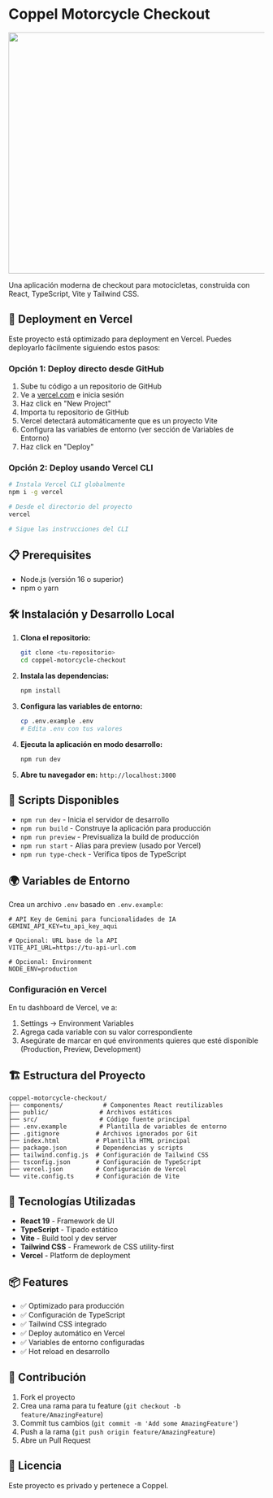 # Coppel Motorcycle Checkout

<div align="center">
<img width="1200" height="475" alt="GHBanner" src="https://github.com/user-attachments/assets/0aa67016-6eaf-458a-adb2-6e31a0763ed6" />
</div>

Una aplicación moderna de checkout para motocicletas, construida con React, TypeScript, Vite y Tailwind CSS.

## 🚀 Deployment en Vercel

Este proyecto está optimizado para deployment en Vercel. Puedes deployarlo fácilmente siguiendo estos pasos:

### Opción 1: Deploy directo desde GitHub

1. Sube tu código a un repositorio de GitHub
2. Ve a [vercel.com](https://vercel.com) e inicia sesión
3. Haz click en "New Project"
4. Importa tu repositorio de GitHub
5. Vercel detectará automáticamente que es un proyecto Vite
6. Configura las variables de entorno (ver sección de Variables de Entorno)
7. Haz click en "Deploy"

### Opción 2: Deploy usando Vercel CLI

```bash
# Instala Vercel CLI globalmente
npm i -g vercel

# Desde el directorio del proyecto
vercel

# Sigue las instrucciones del CLI
```

## 📋 Prerequisites

- Node.js (versión 16 o superior)
- npm o yarn

## 🛠️ Instalación y Desarrollo Local

1. **Clona el repositorio:**
   ```bash
   git clone <tu-repositorio>
   cd coppel-motorcycle-checkout
   ```

2. **Instala las dependencias:**
   ```bash
   npm install
   ```

3. **Configura las variables de entorno:**
   ```bash
   cp .env.example .env
   # Edita .env con tus valores
   ```

4. **Ejecuta la aplicación en modo desarrollo:**
   ```bash
   npm run dev
   ```

5. **Abre tu navegador en:** `http://localhost:3000`

## 🔧 Scripts Disponibles

- `npm run dev` - Inicia el servidor de desarrollo
- `npm run build` - Construye la aplicación para producción
- `npm run preview` - Previsualiza la build de producción
- `npm run start` - Alias para preview (usado por Vercel)
- `npm run type-check` - Verifica tipos de TypeScript

## 🌍 Variables de Entorno

Crea un archivo `.env` basado en `.env.example`:

```env
# API Key de Gemini para funcionalidades de IA
GEMINI_API_KEY=tu_api_key_aqui

# Opcional: URL base de la API
VITE_API_URL=https://tu-api-url.com

# Opcional: Environment
NODE_ENV=production
```

### Configuración en Vercel

En tu dashboard de Vercel, ve a:
1. Settings → Environment Variables
2. Agrega cada variable con su valor correspondiente
3. Asegúrate de marcar en qué environments quieres que esté disponible (Production, Preview, Development)

## 🏗️ Estructura del Proyecto

```
coppel-motorcycle-checkout/
├── components/           # Componentes React reutilizables
├── public/              # Archivos estáticos
├── src/                 # Código fuente principal
├── .env.example         # Plantilla de variables de entorno
├── .gitignore          # Archivos ignorados por Git
├── index.html          # Plantilla HTML principal
├── package.json        # Dependencias y scripts
├── tailwind.config.js  # Configuración de Tailwind CSS
├── tsconfig.json       # Configuración de TypeScript
├── vercel.json         # Configuración de Vercel
└── vite.config.ts      # Configuración de Vite
```

## 🎨 Tecnologías Utilizadas

- **React 19** - Framework de UI
- **TypeScript** - Tipado estático
- **Vite** - Build tool y dev server
- **Tailwind CSS** - Framework de CSS utility-first
- **Vercel** - Platform de deployment

## 📦 Features

- ✅ Optimizado para producción
- ✅ Configuración de TypeScript
- ✅ Tailwind CSS integrado
- ✅ Deploy automático en Vercel
- ✅ Variables de entorno configuradas
- ✅ Hot reload en desarrollo

## 🤝 Contribución

1. Fork el proyecto
2. Crea una rama para tu feature (`git checkout -b feature/AmazingFeature`)
3. Commit tus cambios (`git commit -m 'Add some AmazingFeature'`)
4. Push a la rama (`git push origin feature/AmazingFeature`)
5. Abre un Pull Request

## 📝 Licencia

Este proyecto es privado y pertenece a Coppel.
